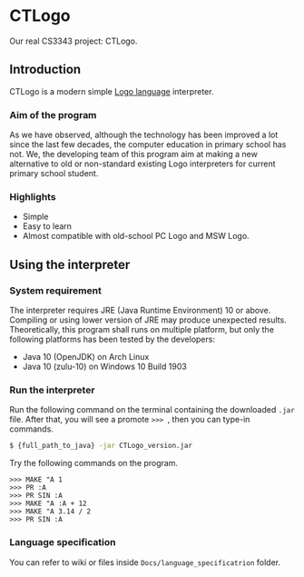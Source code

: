 # CTLogo

Our real CS3343 project: CTLogo.

## Introduction 

CTLogo is a modern simple [Logo language][logo] interpreter. 

### Aim of the program

As we have observed, although the technology has been improved a lot since the last few decades, the computer education in primary school has not. 
We, the developing team of this program aim at making a new alternative to old or non-standard existing Logo interpreters for current primary school student. 

### Highlights

- Simple
- Easy to learn
- Almost compatible with old-school PC Logo and MSW Logo.


## Using the interpreter

### System requirement

The interpreter requires JRE (Java Runtime Environment) 10 or above. Compiling or using lower version of JRE may produce unexpected results. Theoretically, this program shall runs on multiple platform, but only the following platforms has been tested by the developers:

- Java 10 (OpenJDK) on Arch Linux 
- Java 10 (zulu-10) on Windows 10 Build 1903


### Run the interpreter

Run the following command on the terminal containing the downloaded `.jar` file. After that, you will see a promote `>>> `, then you can type-in commands. 

```bash
$ {full_path_to_java} -jar CTLogo_version.jar
```

Try the following commands on the program.

```logo
>>> MAKE "A 1
>>> PR :A 
>>> PR SIN :A
>>> MAKE "A :A + 12
>>> MAKE "A 3.14 / 2
>>> PR SIN :A
```

### Language specification

You can refer to wiki or files inside `Docs/language_specificatrion` folder.


[logo]: https://en.wikipedia.org/wiki/Logo_(programming_language)
